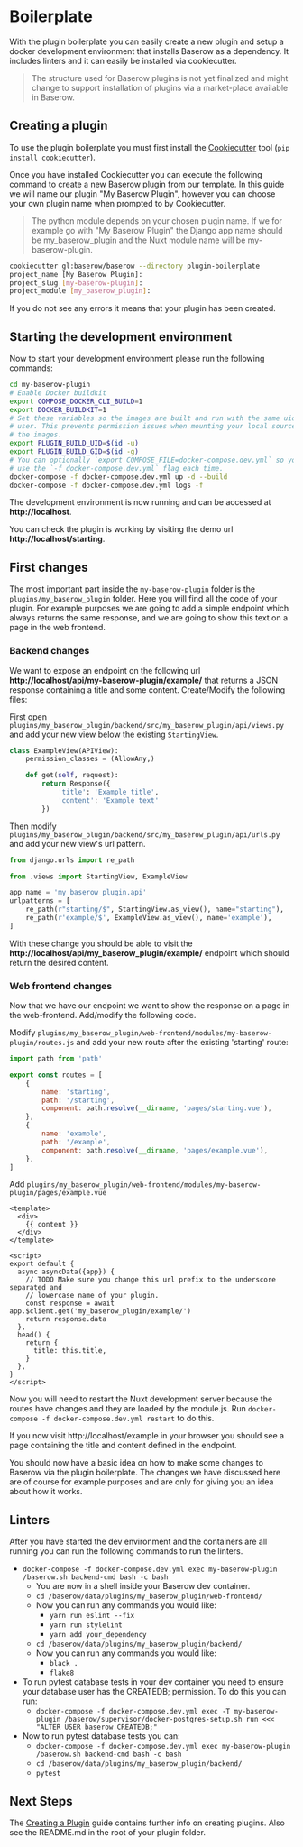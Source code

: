 # Boilerplate

With the plugin boilerplate you can easily create a new plugin and setup a docker
development environment that installs Baserow as a dependency. It includes linters and
it can easily be installed via cookiecutter.

> The structure used for Baserow plugins is not yet finalized and might change to
> support installation of plugins via a market-place available in Baserow.

## Creating a plugin

To use the plugin boilerplate you must first install
the [Cookiecutter](https://cookiecutter.readthedocs.io/en/stable/installation.html)
tool (`pip install cookiecutter`).

Once you have installed Cookiecutter you can execute the following command to create a
new Baserow plugin from our template. In this guide we will name our plugin "My Baserow
Plugin", however you can choose your own plugin name when prompted to by Cookiecutter.

> The python module depends on your chosen plugin name. If we for example go with
> "My Baserow Plugin" the Django app name should be my_baserow_plugin and the Nuxt module
> name will be my-baserow-plugin.

```bash
cookiecutter gl:baserow/baserow --directory plugin-boilerplate
project_name [My Baserow Plugin]: 
project_slug [my-baserow-plugin]: 
project_module [my_baserow_plugin]:
```

If you do not see any errors it means that your plugin has been created.

## Starting the development environment

Now to start your development environment please run the following commands:

```bash
cd my-baserow-plugin
# Enable Docker buildkit
export COMPOSE_DOCKER_CLI_BUILD=1
export DOCKER_BUILDKIT=1
# Set these variables so the images are built and run with the same uid/gid as your 
# user. This prevents permission issues when mounting your local source into
# the images.
export PLUGIN_BUILD_UID=$(id -u)
export PLUGIN_BUILD_GID=$(id -g)
# You can optionally `export COMPOSE_FILE=docker-compose.dev.yml` so you don't need to 
# use the `-f docker-compose.dev.yml` flag each time.
docker-compose -f docker-compose.dev.yml up -d --build
docker-compose -f docker-compose.dev.yml logs -f
```

The development environment is now running and can be accessed at **http://localhost**.

You can check the plugin is working by visiting the demo url **http://localhost/starting**.

## First changes

The most important part inside the `my-baserow-plugin` folder is the
`plugins/my_baserow_plugin` folder. Here you will find all the code of your plugin. For
example purposes we are going to add a simple endpoint which always returns the same
response, and we are going to show this text on a page in the web frontend.

### Backend changes

We want to expose an endpoint on the following url
**http://localhost/api/my-baserow-plugin/example/** that returns a JSON response
containing a title and some content. Create/Modify the following files:

First open `plugins/my_baserow_plugin/backend/src/my_baserow_plugin/api/views.py` and
add your new view below the existing `StartingView`.

```python
class ExampleView(APIView):
    permission_classes = (AllowAny,)

    def get(self, request):
        return Response({
            'title': 'Example title',
            'content': 'Example text'
        })
```

Then modify `plugins/my_baserow_plugin/backend/src/my_baserow_plugin/api/urls.py` and
add your new view's url pattern.

```python
from django.urls import re_path

from .views import StartingView, ExampleView

app_name = 'my_baserow_plugin.api'
urlpatterns = [
    re_path(r"starting/$", StartingView.as_view(), name="starting"),
    re_path(r'example/$', ExampleView.as_view(), name='example'),
]
```

With these change you should be able to visit
the **http://localhost/api/my_baserow_plugin/example/**
endpoint which should return the desired content.

### Web frontend changes

Now that we have our endpoint we want to show the response on a page in the
web-frontend. Add/modify the following code.

Modify `plugins/my_baserow_plugin/web-frontend/modules/my-baserow-plugin/routes.js` and
add your new route after the existing 'starting' route:

```javascript
import path from 'path'

export const routes = [
    {
        name: 'starting',
        path: '/starting',
        component: path.resolve(__dirname, 'pages/starting.vue'),
    },
    {
        name: 'example',
        path: '/example',
        component: path.resolve(__dirname, 'pages/example.vue'),
    },
]
```

Add `plugins/my_baserow_plugin/web-frontend/modules/my-baserow-plugin/pages/example.vue`

```vue
<template>
  <div>
    {{ content }}
  </div>
</template>

<script>
export default {
  async asyncData({app}) {
    // TODO Make sure you change this url prefix to the underscore separated and 
    // lowercase name of your plugin.
    const response = await app.$client.get('my_baserow_plugin/example/')
    return response.data
  },
  head() {
    return {
      title: this.title,
    }
  },
}
</script>
```

Now you will need to restart the Nuxt development server because the routes have changes
and they are loaded by the module.js.
Run `docker-compose -f docker-compose.dev.yml restart` to do this.

If you now visit http://localhost/example in your browser you should see a page
containing the title and content defined in the endpoint.

You should now have a basic idea on how to make some changes to Baserow via the plugin
boilerplate. The changes we have discussed here are of course for example purposes and
are only for giving you an idea about how it works.

## Linters

After you have started the dev environment and the containers are all running you can
run the following commands to run the linters.

* `docker-compose -f docker-compose.dev.yml exec my-baserow-plugin /baserow.sh backend-cmd bash -c bash`
    * You are now in a shell inside your Baserow dev container.
    * `cd /baserow/data/plugins/my_baserow_plugin/web-frontend/`
    * Now you can run any commands you would like:
        * `yarn run eslint --fix`
        * `yarn run stylelint`
        * `yarn add your_dependency`
    * `cd /baserow/data/plugins/my_baserow_plugin/backend/`
    * Now you can run any commands you would like:
        * `black .`
        * `flake8`
* To run pytest database tests in your dev container you need to ensure your database
  user has the CREATEDB; permission. To do this you can run:
  * `docker-compose -f docker-compose.dev.yml exec -T my-baserow-plugin /baserow/supervisor/docker-postgres-setup.sh run <<< "ALTER USER baserow CREATEDB;"`
* Now to run pytest database tests you can:
  * `docker-compose -f docker-compose.dev.yml exec my-baserow-plugin /baserow.sh backend-cmd bash -c bash`
  * `cd /baserow/data/plugins/my_baserow_plugin/backend/`
  * `pytest`

## Next Steps

The [Creating a Plugin](./creation.md) guide contains further info on creating plugins.
Also see the README.md in the root of your plugin folder.
